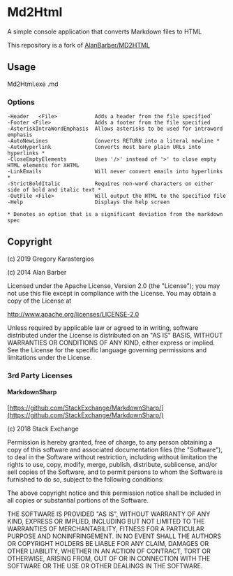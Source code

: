 # Md2Html

A simple console application that converts Markdown files to HTML

This repository is a fork of [AlanBarber/MD2HTML](https://github.com/AlanBarber/MD2HTML)

## Usage

Md2Html.exe <File>.md <Options>

### Options

    -Header   <File>			Adds a header from the file specified`
    -Footer <File>				Adds a footer from the file specified
    -AsteriskIntraWordEmphasis	Allows asterisks to be used for intraword emphasis
    -AutoNewLines				Converts RETURN into a literal newline *
    -AutoHyperlink				Converts most bare plain URLs into hyperlinks *
    -CloseEmptyElements			Uses '/>' instead of '>' to close empty HTML elements for XHTML
    -LinkEmails					Will never convert emails into hyperlinks *
    -StrictBoldItalic			Requires non-word characters on either side of bold and italic text *
    -OutFile <File>				Will output the HTML to the specified file
    -Help						Displays the help screen

    * Denotes an option that is a significant deviation from the markdown spec

## Copyright

(c) 2019 Gregory Karastergios

(c) 2014 Alan Barber

Licensed under the Apache License, Version 2.0 (the "License");
you may not use this file except in compliance with the License.
You may obtain a copy of the License at

http://www.apache.org/licenses/LICENSE-2.0

Unless required by applicable law or agreed to in writing, software
distributed under the License is distributed on an "AS IS" BASIS,
WITHOUT WARRANTIES OR CONDITIONS OF ANY KIND, either express or implied.
See the License for the specific language governing permissions and
limitations under the License.

### 3rd Party Licenses

#### MarkdownSharp
[https://github.com/StackExchange/MarkdownSharp/](https://github.com/StackExchange/MarkdownSharp/)

(c) 2018 Stack Exchange

Permission is hereby granted, free of charge, to any person obtaining a copy
of this software and associated documentation files (the "Software"), to deal
in the Software without restriction, including without limitation the rights
to use, copy, modify, merge, publish, distribute, sublicense, and/or sell
copies of the Software, and to permit persons to whom the Software is
furnished to do so, subject to the following conditions:

The above copyright notice and this permission notice shall be included in all
copies or substantial portions of the Software.

THE SOFTWARE IS PROVIDED "AS IS", WITHOUT WARRANTY OF ANY KIND, EXPRESS OR
IMPLIED, INCLUDING BUT NOT LIMITED TO THE WARRANTIES OF MERCHANTABILITY,
FITNESS FOR A PARTICULAR PURPOSE AND NONINFRINGEMENT. IN NO EVENT SHALL THE
AUTHORS OR COPYRIGHT HOLDERS BE LIABLE FOR ANY CLAIM, DAMAGES OR OTHER
LIABILITY, WHETHER IN AN ACTION OF CONTRACT, TORT OR OTHERWISE, ARISING FROM,
OUT OF OR IN CONNECTION WITH THE SOFTWARE OR THE USE OR OTHER DEALINGS IN THE
SOFTWARE.